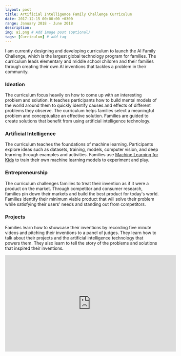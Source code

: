 ```yaml
---
layout: post
title: Artificial Intelligence Family Challenge Curriculum
date: 2017-12-15 00:00:00 +0300
range: January 2018 - June 2018
description:
img: ai.png # Add image post (optional)
tags: [Curriculum] # add tag
---
```


I am currently designing and developing curriculum to launch the AI Family Challenge, which is the largest global technology program for families. The curriculum leads elementary and middle school children and their families through creating their own AI inventions that tackles a problem in their community.

### Ideation
The curriculum focus heavily on how to come up with an interesting problem and solution. It teaches participants how to build mental models of the world around them to quickly identify causes and effects of different problems they observe. The curriculum helps families select a meaningful problem and conceptualize an effective solution. Families are guided to create solutions that benefit from using artificial intelligence technology.

### Artificial Intelligence
The curriculum teaches the foundations of machine learning. Participants explore ideas such as datasets, training, models, computer vision, and deep learning through examples and activities. Families use [Machine Learning for Kids](https://machinelearningforkids.co.uk/) to train their own machine learning models to experiment and play.

### Entrepreneurship
The curriculum challenges families to treat their invention as if it were a product on the market. Through competitor and consumer research, families pin down their markets and build the best product for today's world. Families identify their minimum viable product that will solve their problem while satisfying their users' needs and standing out from competitors.

### Projects
Families learn how to showcase their inventions by recording five minute videos and pitching their inventions to a panel of judges. They learn how to talk about their projects and the artificial intelligence technology that powers them. They also learn to tell the story of the problems and solutions that inspired their inventions.

<iframe width="560" height="315" src="https://www.youtube.com/embed/58R80Xk6Hgw" frameborder="0" gesture="media" allow="encrypted-media" allowfullscreen class="center-image"></iframe>